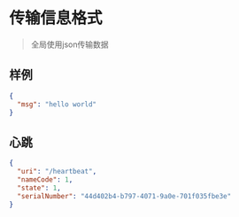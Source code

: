 # 传输信息格式

> 全局使用json传输数据

## 样例

```json
{
  "msg": "hello world"
}
```

## 心跳

```json
{
  "uri": "/heartbeat",
  "nameCode": 1,
  "state": 1,
  "serialNumber": "44d402b4-b797-4071-9a0e-701f035fbe3e"
}
```


